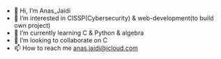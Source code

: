 - 👋 Hi, I’m Anas_Jaidi
- 👀 I’m interested in CISSP(Cybersecurity) & web-development(to build own project)
- 🌱 I’m currently learning C & Python & algebra
- 💞️ I’m looking to collaborate on C 
- 📫 How to reach me anas.jaidi@icloud.com

<!---
Anasjaidi/Anasjaidi is a ✨ special ✨ repository because its `README.md` (this file) appears on your GitHub profile.
You can click the Preview link to take a look at your changes.
--->
